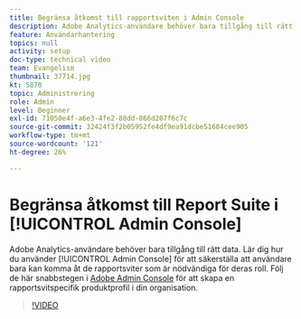 ```yaml
---
title: Begränsa åtkomst till rapportsviten i Admin Console
description: Adobe Analytics-användare behöver bara tillgång till rätt data. Lär dig hur du använder Admin Console för att se till att användare bara har tillgång till de rapportsviter som är nödvändiga för deras roll. Följ de här stegen i Adobe Admin Console för att skapa en rapportsvitspecifik produktprofil i din organisation.
feature: Användarhantering
topics: null
activity: setup
doc-type: technical video
team: Evangelism
thumbnail: 37714.jpg
kt: 5870
topic: Administrering
role: Admin
level: Beginner
exl-id: 71050e4f-a6e3-4fe2-88dd-866d207f6c7c
source-git-commit: 32424f3f2b05952fe4df9ea91dcbe51684cee905
workflow-type: tm+mt
source-wordcount: '121'
ht-degree: 26%

---
```


# Begränsa åtkomst till Report Suite i [!UICONTROL Admin Console]

Adobe Analytics-användare behöver bara tillgång till rätt data. Lär dig hur du använder [!UICONTROL Admin Console] för att säkerställa att användare bara kan komma åt de rapportsviter som är nödvändiga för deras roll. Följ de här snabbstegen i [Adobe Admin Console](https://adminconsole.adobe.com/) för att skapa en rapportsvitspecifik produktprofil i din organisation.

>[!VIDEO](https://video.tv.adobe.com/v/37714/?quality=12&learn=on)
